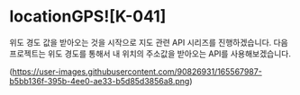 # locationGPS![K-041]

위도 경도 값을 받아오는 것을 시작으로 지도 관련 API 시리즈를 진행하겠습니다.
다음 프로젝트는 위도 경도를 통해서 내 위치의 주소값을 받아오는 API를 사용해보겠습니다.

(https://user-images.githubusercontent.com/90826931/165567987-b5bb136f-395b-4ee0-ae33-b5d85d3856a8.png)
